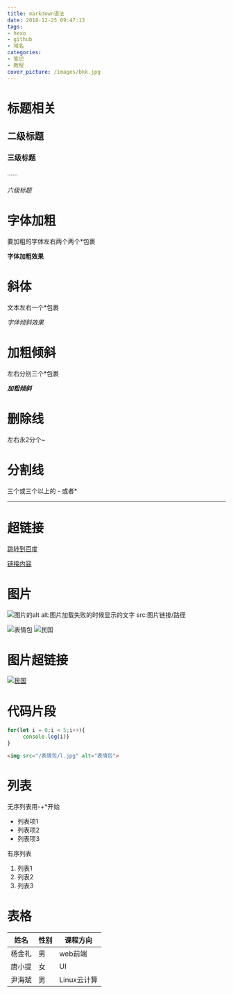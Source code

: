```yaml
---
title: markdown语法
date: 2018-12-25 09:47:13
tags:
- hexo
- github
- 域名
categories:
- 笔记
- 教程
cover_picture: /images/bkk.jpg
---
```

# 标题相关
## 二级标题
### 三级标题
......
###### 六级标题

# 字体加粗
要加粗的字体左右两个两个*包裹

**字体加粗效果**

# 斜体
文本左右一个*包裹

*字体倾斜效果*

# 加粗倾斜
左右分别三个*包裹

***加粗倾斜***

# 删除线
左右永2分个~

# 分割线
三个或三个以上的 - 或者*

---

# 超链接
[跳转到百度](http://www.baidu.com)

[链接内容](目标地址)

# 图片
![图片的alt](图片src)
alt:图片加载失败的时候显示的文字
src:图片链接/路径

![表情包](https://timgsa.baidu.com/timg?image&quality=80&size=b9999_10000&sec=1545714043310&di=a40df06cbc7e577cf9a6c6d5db8c2c49&imgtype=0&src=http%3A%2F%2Fb-ssl.duitang.com%2Fuploads%2Fitem%2F201805%2F22%2F20180522143058_iew5z.thumb.224_0.gif)
![民国](/表情包/l.jpg)

# 图片超链接
[![民国](/表情包/l.jpg)](https://weibo.com/u/5282159078?is_all=1)

# 代码片段
```javascript
for(let i = 0;i < 5;i++){
     console.log(i)}
}
```

```html
<img src="/表情包/l.jpg" alt="表情包">
```

# 列表
无序列表用-+*开始
- 列表项1
- 列表项2
- 列表项3

有序列表

1. 列表1
1. 列表2
1. 列表3

# 表格

姓名|性别|课程方向
-|-|-
杨金礼|男|web前端
唐小提|女|UI
尹海斌|男|Linux云计算


